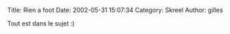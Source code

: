 Title: Rien a foot
Date: 2002-05-31 15:07:34
Category: Skreel
Author: gilles

Tout est dans le sujet  :)